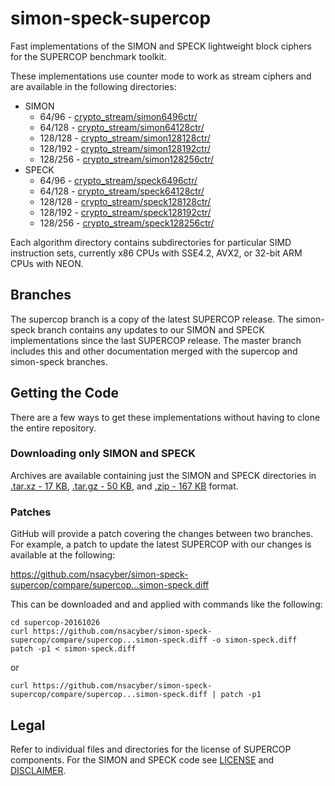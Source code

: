 # simon-speck-supercop

Fast implementations of the SIMON and SPECK lightweight block ciphers for the
SUPERCOP benchmark toolkit.

These implementations use counter mode to work as stream ciphers and are
available in the following directories:

* SIMON
    * 64/96    - [crypto_stream/simon6496ctr/](https://github.com/nsacyber/simon-speck-supercop/tree/master/crypto_stream/simon6496ctr)
    * 64/128   - [crypto_stream/simon64128ctr/](https://github.com/nsacyber/simon-speck-supercop/tree/master/crypto_stream/simon64128ctr)
    * 128/128  - [crypto_stream/simon128128ctr/](https://github.com/nsacyber/simon-speck-supercop/tree/master/crypto_stream/simon128128ctr)
    * 128/192  - [crypto_stream/simon128192ctr/](https://github.com/nsacyber/simon-speck-supercop/tree/master/crypto_stream/simon128192ctr)
    * 128/256  - [crypto_stream/simon128256ctr/](https://github.com/nsacyber/simon-speck-supercop/tree/master/crypto_stream/simon128256ctr)
* SPECK
    * 64/96    - [crypto_stream/speck6496ctr/](https://github.com/nsacyber/simon-speck-supercop/tree/master/crypto_stream/speck6496ctr)
    * 64/128   - [crypto_stream/speck64128ctr/](https://github.com/nsacyber/simon-speck-supercop/tree/master/crypto_stream/speck64128ctr)
    * 128/128  - [crypto_stream/speck128128ctr/](https://github.com/nsacyber/simon-speck-supercop/tree/master/crypto_stream/speck128128ctr)
    * 128/192  - [crypto_stream/speck128192ctr/](https://github.com/nsacyber/simon-speck-supercop/tree/master/crypto_stream/speck128192ctr)
    * 128/256  - [crypto_stream/speck128256ctr/](https://github.com/nsacyber/simon-speck-supercop/tree/master/crypto_stream/speck128256ctr)

Each algorithm directory contains subdirectories for particular SIMD
instruction sets, currently x86 CPUs with SSE4.2, AVX2, or 32-bit ARM CPUs with
NEON.

## Branches

The supercop branch is a copy of the latest SUPERCOP release. The simon-speck
branch contains any updates to our SIMON and SPECK implementations since the
last SUPERCOP release. The master branch includes this and other documentation
merged with the supercop and simon-speck branches.

## Getting the Code

There are a few ways to get these implementations without having to clone the
entire repository.

### Downloading only SIMON and SPECK

Archives are available containing just the SIMON and SPECK directories in
[.tar.xz - 17 KB](https://nsacyber.github.io/simon-speck/implementations/code/supercop/simon-speck.tar.xz),
[.tar.gz - 50 KB](https://nsacyber.github.io/simon-speck/implementations/code/supercop/simon-speck.tar.gz),
and [.zip - 167 KB](https://nsacyber.github.io/simon-speck/implementations/code/supercop/simon-speck.zip)
format.

### Patches

GitHub will provide a patch covering the changes between two branches. For
example, a patch to update the latest SUPERCOP with our changes is available at
the following:

https://github.com/nsacyber/simon-speck-supercop/compare/supercop...simon-speck.diff

This can be downloaded and and applied with commands like the following:

    cd supercop-20161026
    curl https://github.com/nsacyber/simon-speck-supercop/compare/supercop...simon-speck.diff -o simon-speck.diff
    patch -p1 < simon-speck.diff

or

    curl https://github.com/nsacyber/simon-speck-supercop/compare/supercop...simon-speck.diff | patch -p1

## Legal

Refer to individual files and directories for the license of SUPERCOP
components. For the SIMON and SPECK code see [LICENSE](./LICENSE.md) and
[DISCLAIMER](./DISCLAIMER.md).
